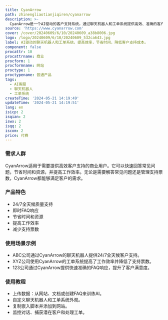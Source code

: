 ```yaml
---
title: CyanArrow
path: zhinengliaotianjiqiren/cyanarrow
description: >-
  CyanArrow是一个AI驱动的客户支持系统，通过聊天机器人和工单系统提供高效、准确的客户支持服务。它能够24/7为客户提供帮助，快速回答常见问题，并能够自定义外观以满足特定需求。CyanArrow通过提供快速准确的响应，节省时间和资源，帮助客户提高工作效率，并降低支持票数。
source: 'https://www.cyanarrow.com'
cover: /cover/20240609/6/10/20240609_a38b8006.jpg
logo: /logo/20240609/6/10/20240609_532ca643.jpg
label: AI驱动的聊天机器人和工单系统，提高效率，节省时间，降低客户支持成本。
component: false
procattr: 10
procattrname: 商业
procform: 1
procformname: 网站
proctype: 1
proctypename: 普通产品
tags:
  - AI客服
  - 聊天机器人
  - 工单系统
createTime: '2024-05-21 14:19:49'
updateTime: '2024-05-21 14:19:51'
lang: en
isicp: 2
isqian: 2
iswx: 2
isqq: 2
iscom: 2
price: 付费
---
```




### 需求人群
CyanArrow适用于需要提供高效客户支持的商业用户。它可以快速回答常见问题，节省时间和资源，并提高工作效率。无论是需要解答常见问题还是管理支持票数，CyanArrow都能够满足客户的需求。

### 产品特色
* 24/7全天候质量支持
* 即时FAQ响应
* 节省时间和资源
* 提高工作效率
* 减少支持票数

### 使用场景示例
* ABC公司通过CyanArrow的聊天机器人提供24/7全天候客户支持。
* XYZ公司使用CyanArrow的工单系统提高了工作效率并降低了支持票数。
* 123公司通过CyanArrow提供快速准确的FAQ响应，提升了客户满意度。

### 使用教程
* 上传数据：从网站、文档或创建FAQ来训练AI。
* 自定义聊天机器人和工单系统外观。
* 复制嵌入脚本并添加到网站。
* 监控对话、捕获潜在客户和处理工单。

  
